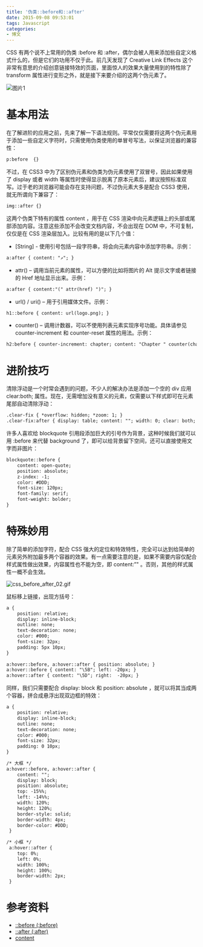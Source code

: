 ```yaml
---
title: '伪类::before和::after'
date: 2015-09-08 09:53:01
tags: Javascript
categories:
- 博文
---
```

CSS 有两个说不上常用的伪类 :before 和 :after，偶尔会被人用来添加些自定义格式什么的，但是它们的功用不仅于此。前几天发现了 Creative Link Effects 这个非常有意思的介绍创意链接特效的页面，里面惊人的效果大量使用到的特性除了 transform 属性进行变形之外，就是接下来要介绍的这两个伪元素了。

![图片1](/images/articles/css_before_after_01.gif "Creative Button Styles")

# 基本用法
在了解进阶的应用之前，先来了解一下语法规则。平常仅仅需要将这两个伪元素用于添加一些自定义字符时，只需使用伪类使用的单冒号写法，以保证浏览器的兼容性：
```html
p:before  {}
```

不过，在 CSS3 中为了区别伪元素和伪类为伪元素使用了双冒号，因此如果使用了 display 或者 width 等属性时使得显示脱离了原本元素后，建议按照标准双写。过于老的浏览器可能会存在支持问题，不过伪元素大多是配合 CSS3 使用，就无所谓向下兼容了：
```html
img::after {}
```

这两个伪类下特有的属性 content ，用于在 CSS 渲染中向元素逻辑上的头部或尾部添加内容。注意这些添加不会改变文档内容，不会出现在 DOM 中，不可复制，仅仅是在 CSS 渲染层加入。比较有用的是以下几个值：

* [String] - 使用引号包括一段字符串，将会向元素内容中添加字符串。示例：
```html
a:after { content: "↗"; }
```

* attr() – 调用当前元素的属性，可以方便的比如将图片的 Alt 提示文字或者链接的 Href 地址显示出来。示例：
```html
a:after { content:"(" attr(href) ")"; }
```

* url() / uri() – 用于引用媒体文件。示例：
```html
h1::before { content: url(logo.png); }
```

* counter() –  调用计数器，可以不使用列表元素实现序号功能。具体请参见 counter-increment 和 counter-reset 属性的用法。示例：
```html
h2:before { counter-increment: chapter; content: "Chapter " counter(chapter) ". " }
```

# 进阶技巧
清除浮动是一个时常会遇到的问题，不少人的解决办法是添加一个空的 div 应用 clear:both; 属性。现在，无需增加没有意义的元素，仅需要以下样式即可在元素尾部自动清除浮动：
```html
.clear-fix { *overflow: hidden; *zoom: 1; }  
.clear-fix:after { display: table; content: ""; width: 0; clear: both; }
```

许多人喜欢给 blockquote 引用段添加巨大的引号作为背景，这种时候我们就可以用 :before 来代替 background 了，即可以给背景留下空间，还可以直接使用文字而非图片：
```html
blockquote::before {  
    content: open-quote;  
    position: absolute;  
    z-index: -1;  
    color: #DDD;  
    font-size: 120px;  
    font-family: serif;  
    font-weight: bolder;  
}
```

# 特殊妙用
除了简单的添加字符，配合 CSS 强大的定位和特效特性，完全可以达到给简单的元素另外附加最多两个容器的效果。有一点需要注意的是，如果不需要内容仅配合样式属性做出效果，内容属性也不能为空，即 content:”" 。否则，其他的样式属性一概不会生效。

![css_before_after_02.gif](/images/articles/css_before_after_02.gif "悬浮出现方括号")

鼠标移上链接，出现方括号：
```html
a {  
    position: relative;  
    display: inline-block;  
    outline: none;  
    text-decoration: none;  
    color: #000;  
    font-size: 32px;  
    padding: 5px 10px;  
}  
  
a:hover::before, a:hover::after { position: absolute; }  
a:hover::before { content: "\5B"; left: -20px; }  
a:hover::after { content: "\5D"; right:  -20px; }
```

同样，我们只需要配合 display: block 和 position: absolute ，就可以将其当成两个容器，拼合成悬浮出现双边框的特效：
```html
a {  
    position: relative;  
    display: inline-block;  
    outline: none;  
    text-decoration: none;  
    color: #000;  
    font-size: 32px;  
    padding: 0 10px;  
}  
  
/* 大框 */  
a:hover::before, a:hover::after {   
    content: "";  
    display: block;  
    position: absolute;  
    top: -15%%;  
    left: -14%%;  
    width: 120%;  
    height: 120%;  
    border-style: solid;  
    border-width: 4px;  
    border-color: #DDD;  
 }  
  
/* 小框 */  
 a:hover::after {  
    top: 0%;  
    left: 0%;  
    width: 100%;  
    height: 100%;  
    border-width: 2px;  
 }
```

# 参考资料
* [::before (:before)](https://developer.mozilla.org/en-US/docs/Web/CSS/%3A%3Abefore)
* [::after (:after)](https://developer.mozilla.org/en-US/docs/Web/CSS/::after)
* [content](https://developer.mozilla.org/en-US/docs/Web/CSS/content)
